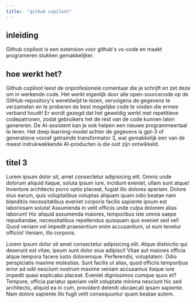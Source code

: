 ```yaml
---
title:  "github copiloot"
---
```


## inleiding

Github copiloot is een extension voor github's vs-code en maakt programeren stukken gemakkelijker.

<!--more-->

## hoe werkt het?

Github copiloot leest de onprofesionele comentaar die je schrijft en zet deze om in werkende code.
Het werkt eigenlijk door alle open-sourcecode op de GitHub-repository's wereldwijd te lezen, vervolgens de gegevens te verzamelen en te proberen de best mogelijke code te vinden die ermee verband houdt! Er wordt gezegd dat het geweldig werkt met repetitieve codepatronen, zodat gebruikers het de rest van de code kunnen laten genereren. De AI-assistent kan je ook helpen een nieuwe programmeertaal te leren. Het deep learning-model achter de gegevens is gpt-3 of generatieve vooraf getrainde transformator 3, wat gemakkelijk een van de meest indrukwekkende AI-producten is die ooit zijn ontwikkeld.

## titel 3

Lorem ipsum dolor sit, amet consectetur adipisicing elit. Omnis unde dolorum aliquid itaque, soluta ipsum iure, incidunt eveniet, ullam sunt atque! Inventore architecto porro optio placeat, fugiat illo dolores aperiam.
Dolore eius earum, quis voluptatibus voluptas aliquam quam odio beatae nam blanditiis necessitatibus eveniet corporis facilis sapiente ipsum est laboriosam soluta! Assumenda in velit officiis unde culpa dolorem alias laborum!
Hic aliquid assumenda maiores, temporibus iste omnis saepe repudiandae, necessitatibus repellendus quisquam quo eveniet sed vel! Quod veniam vel impedit praesentium enim accusantium, ut eum tenetur officiis! Veniam, illo corporis.

Lorem ipsum dolor sit amet consectetur adipisicing elit. Atque distinctio qui deserunt est vitae, ipsum sunt dolor eius adipisci! Vitae aut maiores officia atque tempora facere iusto doloremque. Perferendis, voluptatem.
Odio perspiciatis maxime molestias. Sunt facilis ut alias, quod officiis temporibus error ad odit nesciunt nostrum maxime veniam accusamus itaque iure impedit quasi explicabo placeat. Eveniet dignissimos cumque quos et?
Tempore, officia pariatur aperiam velit voluptate minima nesciunt hic sed architecto, aliquid ea in cum, provident deleniti obcaecati ipsam sapiente. Nam dolore sapiente illo fugit velit consequuntur quam beatae autem.